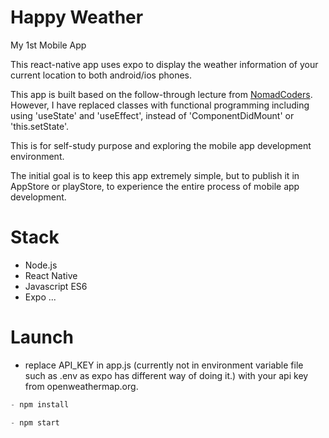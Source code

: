 # Happy Weather

My 1st Mobile App

This react-native app uses expo to display the weather information of your current location to both android/ios phones.

This app is built based on the follow-through lecture from [NomadCoders](https://nomadcoders.co/).
However, I have replaced classes with functional programming including using 'useState' and 'useEffect', instead of 'ComponentDidMount' or 'this.setState'.

This is for self-study purpose and exploring the mobile app development environment.

The initial goal is to keep this app extremely simple, but to publish it in AppStore or playStore, to experience the entire process of mobile app development.


# Stack
- Node.js
- React Native
- Javascript ES6
- Expo
...

# Launch

- replace API_KEY in app.js (currently not in environment variable file such as .env as expo has different way of doing it.) with your api key from openweathermap.org.

```javascript
- npm install
```

```javascript
- npm start
```

